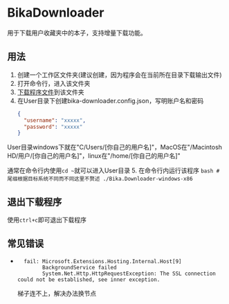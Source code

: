 # BikaDownloader

用于下载用户收藏夹中的本子，支持增量下载功能。

## 用法

1. 创建一个工作区文件夹(建议创建，因为程序会在当前所在目录下载输出文件)
2. 打开命令行，进入该文件夹
3. [下载程序文件]()到该文件夹
4. 在User目录下创建bika-downloader.config.json，写明账户名和密码
    ```json
    {
      "username": "xxxxx",
      "password": "xxxxx"
    }
    ```
User目录windows下就在"C/Users/[你自己的用户名]"，MacOS在"/Macintosh HD/用户/[你自己的用户名]"，linux在"/home/[你自己的用户名]"

通常在命令行内使用`cd ~`就可以进入User目录
5. 在命令行内运行该程序
    ```bash
      # 尾缀根据目标系统不同而不同这里不赘述
      ./Bika.Downloader-windows-x86 
    ```

## 退出下载程序

使用`ctrl+c`即可退出下载程序

## 常见错误
- ```
    fail: Microsoft.Extensions.Hosting.Internal.Host[9]
          BackgroundService failed
          System.Net.Http.HttpRequestException: The SSL connection could not be established, see inner exception.
    ```
    梯子连不上，解决办法换节点
